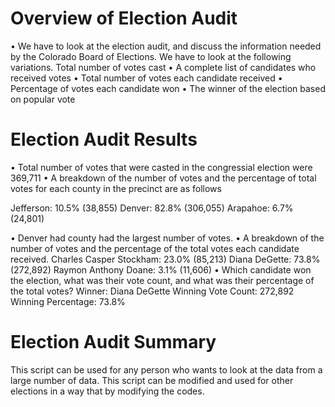 # Overview of Election Audit
•	We have to look at the election audit, and discuss the information needed by the Colorado Board of Elections. We have to look at the following variations.
Total number of votes cast
•	A complete list of candidates who received votes
•	Total number of votes each candidate received
•	Percentage of votes each candidate won
•	The winner of the election based on popular vote

# Election Audit Results
•	Total number of votes that were casted in the congressial election were 369,711
•	 A breakdown of the number of votes and the percentage of total votes for each county in the precinct are as follows

Jefferson: 10.5% (38,855)
Denver: 82.8% (306,055)
Arapahoe: 6.7% (24,801)

•	Denver had county had the largest number of votes.
•	A breakdown of the number of votes and the percentage of the total votes each candidate received.
Charles Casper Stockham: 23.0% (85,213)
Diana DeGette: 73.8% (272,892)
Raymon Anthony Doane: 3.1% (11,606)
•	Which candidate won the election, what was their vote count, and what was their percentage of the total votes?
Winner: Diana DeGette
Winning Vote Count: 272,892
Winning Percentage: 73.8%

# Election Audit Summary
This script can be used for any person who wants to look at the data from a large number of data. This script can be modified and used for other elections in a way that by modifying the codes. 
